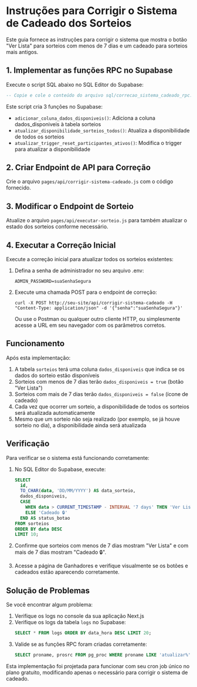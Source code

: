 # Instruções para Corrigir o Sistema de Cadeado dos Sorteios

Este guia fornece as instruções para corrigir o sistema que mostra o botão "Ver Lista" para sorteios com menos de 7 dias e um cadeado para sorteios mais antigos.

## 1. Implementar as funções RPC no Supabase

Execute o script SQL abaixo no SQL Editor do Supabase:

```sql
-- Copie e cole o conteúdo do arquivo sql/correcao_sistema_cadeado_rpc.sql aqui
```

Este script cria 3 funções no Supabase:
- `adicionar_coluna_dados_disponiveis()`: Adiciona a coluna dados_disponiveis à tabela sorteios
- `atualizar_disponibilidade_sorteios_todos()`: Atualiza a disponibilidade de todos os sorteios
- `atualizar_trigger_reset_participantes_ativos()`: Modifica o trigger para atualizar a disponibilidade

## 2. Criar Endpoint de API para Correção

Crie o arquivo `pages/api/corrigir-sistema-cadeado.js` com o código fornecido.

## 3. Modificar o Endpoint de Sorteio

Atualize o arquivo `pages/api/executar-sorteio.js` para também atualizar o estado dos sorteios conforme necessário.

## 4. Executar a Correção Inicial

Execute a correção inicial para atualizar todos os sorteios existentes:

1. Defina a senha de administrador no seu arquivo .env:
   ```
   ADMIN_PASSWORD=suaSenhaSegura
   ```

2. Execute uma chamada POST para o endpoint de correção:
   ```
   curl -X POST http://seu-site/api/corrigir-sistema-cadeado -H "Content-Type: application/json" -d '{"senha":"suaSenhaSegura"}'
   ```

   Ou use o Postman ou qualquer outro cliente HTTP, ou simplesmente acesse a URL em seu navegador com os parâmetros corretos.

## Funcionamento

Após esta implementação:

1. A tabela `sorteios` terá uma coluna `dados_disponiveis` que indica se os dados do sorteio estão disponíveis
2. Sorteios com menos de 7 dias terão `dados_disponiveis = true` (botão "Ver Lista")
3. Sorteios com mais de 7 dias terão `dados_disponiveis = false` (ícone de cadeado)
4. Cada vez que ocorrer um sorteio, a disponibilidade de todos os sorteios será atualizada automaticamente
5. Mesmo que um sorteio não seja realizado (por exemplo, se já houve sorteio no dia), a disponibilidade ainda será atualizada

## Verificação

Para verificar se o sistema está funcionando corretamente:

1. No SQL Editor do Supabase, execute:
   ```sql
   SELECT 
     id, 
     TO_CHAR(data, 'DD/MM/YYYY') AS data_sorteio, 
     dados_disponiveis,
     CASE 
       WHEN data > CURRENT_TIMESTAMP - INTERVAL '7 days' THEN 'Ver Lista'
       ELSE 'Cadeado 🔒'
     END AS status_botao
   FROM sorteios 
   ORDER BY data DESC 
   LIMIT 10;
   ```

2. Confirme que sorteios com menos de 7 dias mostram "Ver Lista" e com mais de 7 dias mostram "Cadeado 🔒".

3. Acesse a página de Ganhadores e verifique visualmente se os botões e cadeados estão aparecendo corretamente.

## Solução de Problemas

Se você encontrar algum problema:

1. Verifique os logs no console da sua aplicação Next.js
2. Verifique os logs da tabela `logs` no Supabase:
   ```sql
   SELECT * FROM logs ORDER BY data_hora DESC LIMIT 20;
   ```
3. Valide se as funções RPC foram criadas corretamente:
   ```sql
   SELECT proname, prosrc FROM pg_proc WHERE proname LIKE 'atualizar%' OR proname LIKE 'adicionar%';
   ```

Esta implementação foi projetada para funcionar com seu cron job único no plano gratuito, modificando apenas o necessário para corrigir o sistema de cadeado. 